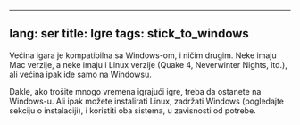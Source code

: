 

---
lang: ser
title: Igre
tags: stick_to_windows
---

Većina igara je kompatibilna sa Windows-om, i ničim drugim. Neke imaju
Mac verzije, a neke imaju i Linux verzije (Quake 4, 
Neverwinter Nights, itd.), ali većina ipak ide samo na Windowsu.

Dakle, ako trošite mnogo vremena igrajući igre, treba da ostanete
na Windows-u. Ali ipak možete instalirati Linux, zadržati Windows
(pogledajte sekciju o instalaciji), i koristiti oba sistema, u zavisnosti od potrebe.

